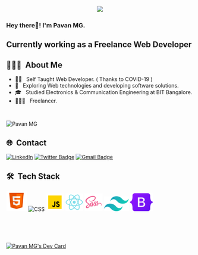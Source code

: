 <p align="center">
  <img src="https://github.com/thompsonemerson/thompsonemerson/raw/master/cover-thompson.png" height="200"/>
</p>

<h3> Hey there👋! I'm Pavan MG.</h2>
<h2> Currently working as a Freelance Web Developer </h2>

## 👨🏻‍💻 &nbsp;About Me 

- 🧑‍💻 &nbsp; Self Taught Web Developer. ( Thanks to COVID-19 )
- 🤔 &nbsp; Exploring Web technologies and developing software solutions.
- 🎓 &nbsp; Studied Electronics & Communication Engineering at BIT Bangalore.
- 👨🏻‍💻 &nbsp; Freelancer.

<br>
<p align="left"> 
  <img src="https://komarev.com/ghpvc/?username=pavanmg007&label=Profile%20views&color=0e75b6&style=flat" alt="Pavan MG" />
</p>

## 🌐 &nbsp;Contact

[![LinkedIn](https://img.shields.io/badge/-pavanmg007-blue?style=plastic&logo=linkedin&logoColor=white&link=https://www.linkedin.com/in/pavanmg007/)](https://www.linkedin.com/in/pavanmg007/)
[![Twitter Badge](https://img.shields.io/badge/-@pavanmg007-1ca0f1?style=flat-square&labelColor=1ca0f1&logo=twitter&logoColor=white&link=https://twitter.com/pavanmg007)](https://twitter.com/pavanmg007)
[![Gmail Badge](https://img.shields.io/badge/-contact.pavanmg@gmail.com-c14438?style=flat-square&logo=Gmail&logoColor=white&link=mailto:contact.pavanmg@gmail.com)](mailto:contact.pavanmg@gmail.com)


## 🛠 &nbsp;Tech Stack

<p>
    <img alt="HTML" title="HTML" height="55" width="auto" src="./assets/html.png">
    <img alt="CSS" title="CSS" height="55" width="auto" src="https://img.icons8.com/color/344/css3.png">
    <img alt="JavaScript" title="JavaScript" height="48" width="auto" src="./assets/javascript.gif">
    <img alt="React" title="React" height="48" width="auto" src="./assets/React.png">
    <img alt="Sass" title="Sass" height="48" width="auto" src="./assets/Sass.png">
    <img alt="Tailwind" title="Tailwind" height="40" width="auto" src="./assets/tailwind.png">
    <img alt="Bootstrap" title="Bootstrap" height="48" width="auto" src="./assets/Bootstrap.png">
</p>
<br/>
<br/>

<!-- ## 📈 &nbsp;Stats
 -->
<!-- ![Pavan MG's github stats](https://github-readme-stats.vercel.app/api?username=pavanmg007&hide=["issues"]&show_icons=true&line_height=30) -->

<!-- ![Pavan MG's Languages stats](https://github-readme-stats.vercel.app/api/top-langs/?username=pavanmg007&theme=buefy&layout=compact&langs_count=10)
 -->
<br/>
<br/>
<a href="https://app.daily.dev/pavanmg007"><img src="https://api.daily.dev/devcards/b060cf5be27149f3ab9384a26a659000.png?r=mqx" width="300" alt="Pavan MG's Dev Card"/></a>


